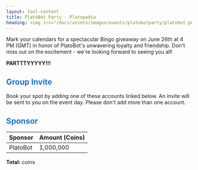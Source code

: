 ```yaml
---
layout: tool-content
title: PlatoBot Party - Platopedia
heading: <img src="/docs/assets/images/events/platobotparty/platobot.png" />&nbsp;PlatoBot Party
---
```


<style>
h2                    { color:#1776CD !important }
h4                    { color:#008080 !important;font-size:var(--unit-text-B) !important }
.syotimer-cell__value { border-color:#1776CD !important }
.syotimer-cell__unit  { color:#1776CD }
</style>

<div class="linebreak"></div>

Mark your calendars for a spectacular Bingo giveaway on June 26th at 4 PM (GMT) in honor of PlatoBot's unwavering loyalty and friendship. Don't miss out on the excitement - we're looking forward to seeing you all!

<div class="linebreak"></div>

<div class="content-countdown text-center" data-datetime="2024-06-26T16:00:00+00:00"><b>PARTTTYYYYY!!!</b></div>

<div class="linebreak"></div>

## Group Invite

Book your spot by adding one of these accounts linked below. An invite will be sent to you on the event day. Please don't add more than one account.

<span class="content-link" data-url="https://plato.app/26b5stvrgkcdd" data-text="" data-copy="true"></span>

<span class="content-link" data-url="https://plato.app/26b5stvrgkcdd" data-text="" data-copy="true"></span>

<div class="linebreak"></div>

## Sponsor

<table id="sponsors" class="table table-bordered">
    <thead>
        <tr>
            <th class="w-50">Sponsor</th>
            <th class="w-50">Amount (Coins)</th>
        </tr>
    </thead>
    <tbody>
        <tr>
            <td>PlatoBot</td>
            <td>1,000,000</td>
        </tr>
    </tbody>
</table>

<div class="linebreak"></div>

<p class="text-center"><b>Total:</b> <span class="content-custom" data-code="$('#sponsors tbody tr td:nth-child(2)').total()"></span> coins</p>

<div class="linebreak"></div>
